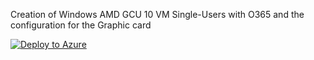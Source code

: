 Creation of Windows AMD GCU 10 VM Single-Users with O365 and the configuration for the Graphic card

[![Deploy to Azure](https://aka.ms/deploytoazurebutton)](https://portal.azure.com/#create/Microsoft.Template/uri/https%3A%2F%2Fraw.githubusercontent.com%2FAldebarancloud%2FWVD-Quickstart%2Fmain%2FModule-4-Golden-Image-Creation%2FVM-Windows10%252BO365-single-users-with-graphic-card%2FAMD-VM%2FGolden-Image-Without-Teams-for-WVD%2FGoldenImageAMD-Single.json)